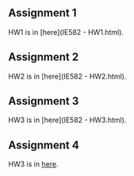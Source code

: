 ## Assignment 1

HW1 is in [here](IE582 - HW1.html).

## Assignment 2

HW2 is in [here](IE582 - HW2.html).

## Assignment 3

HW3 is in [here](IE582 - HW3.html).

## Assignment 4

HW3 is in [here](HW4_Group2.html).

